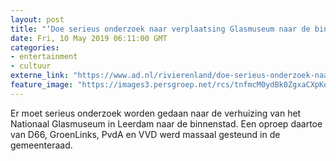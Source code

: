 ```yaml
---
layout: post
title: "‘Doe serieus onderzoek naar verplaatsing Glasmuseum naar de binnenstad van Leerdam’"
date: Fri, 10 May 2019 06:11:00 GMT
categories: 
- entertainment 
- cultuur 
externe_link: "https://www.ad.nl/rivierenland/doe-serieus-onderzoek-naar-verplaatsing-glasmuseum-naar-de-binnenstad-van-leerdam~a482172c/"
feature_image: "https://images3.persgroep.net/rcs/tnfmcM0ydBk0ZgxaCXpKo3G3IOw/diocontent/102420111/_fitwidth/400/?appId=21791a8992982cd8da851550a453bd7f&quality=0.7"
---
```


Er moet serieus onderzoek worden gedaan naar de verhuizing van het Nationaal Glasmuseum in Leerdam naar de binnenstad. Een oproep daartoe van D66, GroenLinks, PvdA en VVD werd massaal gesteund in de gemeenteraad.
